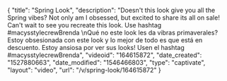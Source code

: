 {
    "title": "Spring Look",
    "description": "Doesn't this look give you all the Spring vibes? Not only am I obsessed, but excited to share its all on sale! Can't wait to see you recreate this look. Use hashtag #macysstylecrewBrenda \nQué no este look les da vibras primaverales? Estoy obsesionada con este look y lo mejor de todo es que está en descuento. Estoy ansiosa por ver sus looks! Usen el hashtag #macysstylecrewBrenda",
    "videoid": "164615872",
    "date_created": "1527880663",
    "date_modified": "1546466803",
    "type": "captivate",
    "layout": "video",
    "url": "\/v\/spring-look\/164615872"
}